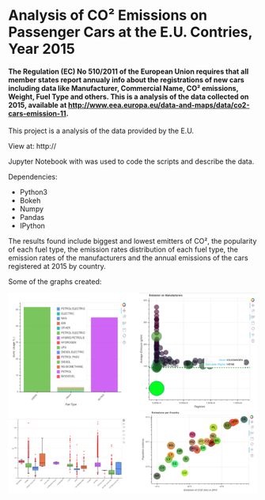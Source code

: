 # Analysis of CO² Emissions on Passenger Cars at the E.U. Contries, Year 2015

#### The Regulation (EC) No 510/2011 of the European Union requires that all member states report annualy info about the registrations of new cars including data like Manufacturer, Commercial Name, CO² emissions, Weight, Fuel Type and others. This is a analysis of the data collected on 2015, available at http://www.eea.europa.eu/data-and-maps/data/co2-cars-emission-11.

This project is a analysis of the data provided by the E.U.

View at: http://

Jupyter Notebook with was used to code the scripts and describe the data.

Dependencies:

- Python3
- Bokeh
- Numpy
- Pandas
- IPython

The results found include biggest and lowest emitters of CO², the popularity of each fuel type, the emission rates distribution of each fuel type, the emission rates of the manufacturers and the annual emissions of the cars registered at 2015 by country.

Some of the graphs created:

![overview](results/overview.png)
